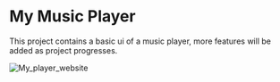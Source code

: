 # My Music Player
This project contains a basic ui of a music player, more features will be added as project progresses.

![My_player_website](webview.png)